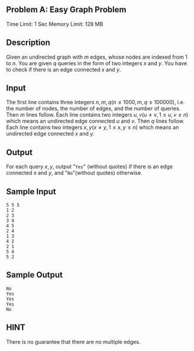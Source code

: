 ## Problem A: Easy Graph Problem

Time Limit: 1 Sec Memory Limit: 128 MB

## Description

Given an undirected graph with $m$ edges, whose nodes are indexed from $1$ to $n$.
You are given $q$ queries in the form of two integers $x$ and $y$. You have to check if there is an edge connected $x$ and $y$.

## Input

The first line contains three integers $n,m,q(n≤1000,m,q≤100000)$, i.e. the number of nodes, the number of edges, and the number of queries.
Then $m$ lines follow. Each line contains two integers $u,v(u≠v,1≤u,v≤n)$ which means an undirected edge connected $u$ and $v$.
Then $q$ lines follow. Each line contains two integers $x,y(x≠y,1≤x,y≤n)$ which means an undirected edge connected $x$ and $y$.

## Output

For each query $x,y$, output "`Yes`" (without quotes) if there is an edge connected $x$ and $y$, and "`No`"(without quotes) otherwise.

## Sample Input

```
5 5 5
1 2
2 3
3 4
4 5
2 4
1 3
4 2 
2 1
5 4
5 2
```

## Sample Output

```
No
Yes
Yes
Yes
No
```

## HINT

There is no guarantee that there are no multiple edges.
